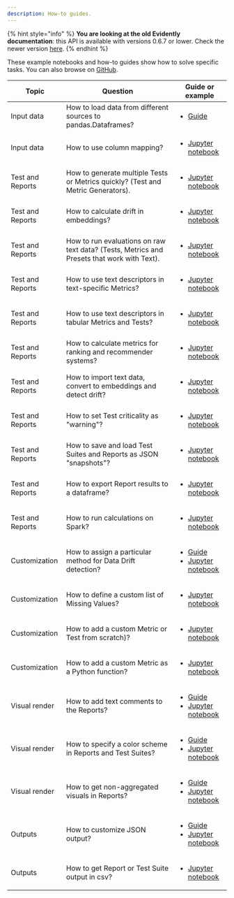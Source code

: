 ```yaml
---
description: How-to guides.
---
```


{% hint style="info" %}
**You are looking at the old Evidently documentation**: this API is available with versions 0.6.7 or lower. Check the newer version [here](https://docs.evidentlyai.com/introduction).
{% endhint %}

These example notebooks and how-to guides show how to solve specific tasks. You can also browse on [GitHub](https://github.com/evidentlyai/evidently/tree/main/examples/how_to_questions).

Topic | Question| Guide or example 
| --- | --- | --- 
Input data | How to load data from different sources to pandas.Dataframes? | <ul><li>[Guide](../input-data/load-data-to-pandas.md)</li></ul> 
Input data | How to use column mapping? | <ul><li>[Jupyter notebook](https://github.com/evidentlyai/evidently/blob/main/examples/how_to_questions/how_to_use_column_mapping.ipynb)</li></ul> 
Test and Reports | How to generate multiple Tests or Metrics quickly? (Test and Metric Generators). | <ul><li>[Jupyter notebook](https://github.com/evidentlyai/evidently/blob/main/examples/how_to_questions/how_to_apply_tests_and_metrics_generators.ipynb)</li></ul>
Test and Reports | How to calculate drift in embeddings? | <ul><li>[Jupyter notebook](https://github.com/elenasamuylova/evidently/blob/main/examples/how_to_questions/how_to_calculate_embeddings_drift.ipynb)</li></ul>
Test and Reports | How to run evaluations on raw text data? (Tests, Metrics and Presets that work with Text).| <ul><li>[Jupyter notebook](https://github.com/evidentlyai/evidently/blob/main/examples/how_to_questions/how_to_run_calculations_over_text_data.ipynb)</li></ul> 
Test and Reports | How to use text descriptors in text-specific Metrics? | <ul><li>[Jupyter notebook](https://github.com/evidentlyai/evidently/blob/main/examples/how_to_questions/how_to_use_text_descriptors_in_text_specific_metrics.ipynb)</li></ul>  
Test and Reports | How to use text descriptors in tabular Metrics and Tests?|<ul><li>[Jupyter notebook](https://github.com/evidentlyai/evidently/blob/main/examples/how_to_questions/how_to_apply_table_metrics_and_tests_to_text_descriptors.ipynb)</li></ul>
Test and Reports | How to calculate metrics for ranking and recommender systems?|<ul><li>[Jupyter notebook](https://github.com/evidentlyai/evidently/blob/main/examples/how_to_questions/how_to_run_recsys_metrics.ipynb)</li></ul>
Test and Reports | How to import text data, convert to embeddings and detect drift?|<ul><li>[Jupyter notebook](https://github.com/evidentlyai/evidently/blob/main/examples/how_to_questions/how_to_run_drift_report_for_text_data.ipynb)</li></ul>
Test and Reports | How to set Test criticality as "warning"?|<ul><li>[Jupyter notebook](https://github.com/evidentlyai/evidently/blob/main/examples/how_to_questions/how_to_specify_test_criticality.ipynb)</li></ul>
Test and Reports | How to save and load Test Suites and Reports as JSON "snapshots"?|<ul><li>[Jupyter notebook](https://github.com/evidentlyai/evidently/blob/main/examples/how_to_questions/how_to_use_snapshots.ipynb)</li></ul>
Test and Reports | How to export Report results to a dataframe?|<ul><li>[Jupyter notebook](https://github.com/evidentlyai/evidently/blob/main/examples/how_to_questions/how_to_get_report_as_a_dataframe.ipynb)</li></ul>
Test and Reports | How to run calculations on Spark?|<ul><li>[Jupyter notebook](https://github.com/evidentlyai/evidently/blob/main/examples/how_to_questions/how_to_run_calculations_on_spark.ipynb)</li></ul>
Customization | How to assign a particular method for Data Drift detection?|<ul><li>[Guide](../customization/options-for-statistical-tests.md)</li><li> [Jupyter notebook](https://github.com/evidentlyai/evidently/blob/main/examples/how_to_questions/how_to_specify_stattest_for_a_testsuite.ipynb)</li></ul> 
Customization | How to define a custom list of Missing Values?|<ul><li>[Jupyter notebook](https://github.com/evidentlyai/evidently/blob/main/examples/how_to_questions/how_to_run_tests_with_different_missing_values.ipynb)</li></ul> 
Customization | How to add a custom Metric or Test from scratch)? | <ul><li>[Jupyter notebook](https://github.com/evidentlyai/evidently/blob/main/examples/how_to_questions/how_to_make_custom_metric_and_test.ipynb)</li></ul> 
Customization | How to add a custom Metric as a Python function?|<ul><li>[Jupyter notebook](https://github.com/evidentlyai/evidently/blob/main/examples/how_to_questions/how_to_build_metric_over_python_function.ipynb)</li></ul>
Visual render| How to add text comments to the Reports? | <ul><li>[Guide](../customization/text-comments.md)</li><li> [Jupyter notebook](https://github.com/evidentlyai/evidently/blob/main/examples/how_to_questions/how_to_add_a_text_comment_to_the_report.ipynb)</li></ul> 
Visual render| How to specify a color scheme in Reports and Test Suites? |<ul><li>[Guide](../customization/options-for-color-schema.md)</li><li> [Jupyter notebook](https://github.com/evidentlyai/evidently/blob/main/examples/how_to_questions/how_to_customize_color_schema.ipynb)</li></ul> 
Visual render| How to get non-aggregated visuals in Reports? | <ul><li>[Guide](../customization/report-data-aggregation.md)</li><li> [Jupyter notebook](https://github.com/evidentlyai/evidently/blob/main/examples/how_to_questions/how_to_use_aggregated_data_option.ipynb)</li></ul> 
Outputs | How to customize JSON output?|<ul><li>[Guide](../customization/json-dict-output.md)</li><li>[Jupyter notebook](https://github.com/evidentlyai/evidently/blob/main/examples/how_to_questions/how_to_customize_json_output.ipynb)</li></ul> 
Outputs | How to get Report or Test Suite output in csv? | <ul><li>[Jupyter notebook](https://github.com/evidentlyai/evidently/blob/main/examples/how_to_questions/how_to_get_report_results_in_csv.ipynb )</li></ul> 
